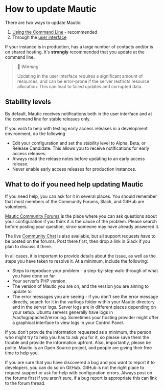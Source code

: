 # How to update Mautic

 There are two ways to update Mautic:

1. [Using the Command Line][command-line-update] - recommended
2. Through the [user interface][user-interface-update]

If your instance is in production, has a large number of contacts and/or is  on shared hosting, it's **strongly** recommended that you update at the command line.

> 🚧 *Warning*
>
> Updating in the user interface requires a significant amount of resources, and can be error-prone if the server restricts resource allocation. This can lead to failed updates and corrupted data.


## Stability levels

By default, Mautic receives notifications both in the user interface and at the command line for stable releases only.

If you wish to help with testing early access releases in a development environment, do the following
- Edit your configuration and set the stability level to Alpha, Beta, or Release Candidate. This allows you to receive notifications for early access releases. 
- Always read the release notes before updating to an early access release.
- Never enable early access releases for production instances.

## What to do if you need help updating Mautic

If you need help, you can ask for it in several places. You should remember that most members of the Community Forums, Slack, and GitHub are volunteers.

[Mautic Community Forums][support-forums] is the place where you can ask questions about your configuration if you think it is the cause of the problem. Please search before posting your question, since someone may have already answered it.

The live [Community Chat][mautic-slack] is also available, but all support requests have to be posted on the forums. Post there first, then drop a link in Slack if you plan to discuss it there.

In all cases, it is important to provide details about the issue, as well as the steps you have taken to resolve it. At a minimum, include the following:

* Steps to reproduce your problem - a step-by-step walk-through of what you have done so far
* Your server's PHP version.
* The version of Mautic you are on, and the version you are aiming to update to
* The error messages you are seeing - if you don't see the error message directly, search for it in the var/logs folder within your Mautic directory and in the server logs. Server logs are in different places depending on your setup. Ubuntu servers generally have logs in /var/log/apache2/error.log. Sometimes your hosting provider might offer a graphical interface to view logs in your Control Panel.

If you don't provide the information requested as a minimum, the person who might try to help you has to ask you for it, so please save them the trouble and provide the information upfront. Also, importantly, please be polite. Mautic is an Open Source project, and people are giving their free time to help you.

If you are sure that you have discovered a bug and you want to report it to developers, you can do so on GitHub. GitHub is not the right place to request support or ask for help with configuration errors. Always post on the forums first if you aren't sure, if a bug report is appropriate this can link to the forum thread.


[command-line-update]: </home/updating-in-command-line>
[user-interface-update]: </home/updating-in-the-browser>
[support-forums]: <https://forum.mautic.org/support>
[mautic-slack]: <https://mautic.org/slack>
[mautic-github]: <https://github.com/mautic/mautic/issues/new>

